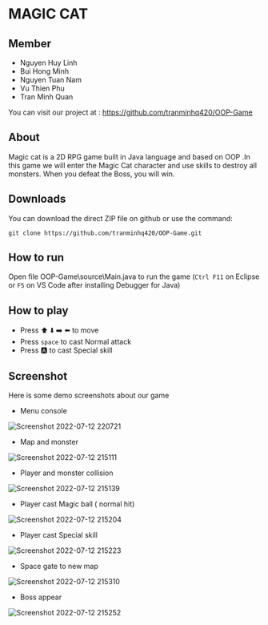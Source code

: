 # MAGIC CAT

## Member

- Nguyen Huy Linh 
- Bui Hong Minh
- Nguyen Tuan Nam
- Vu Thien Phu
- Tran Minh Quan

You can visit our project at : https://github.com/tranminhq420/OOP-Game

## About
Magic cat is a 2D RPG game built in Java language and based on OOP .In this game we will enter the Magic Cat character and use skills to destroy all monsters. When you defeat the Boss, you will win.

## Downloads
You can download the direct ZIP file on github or use the command:
```
git clone https://github.com/tranminhq420/OOP-Game.git
```
## How to run
Open file OOP-Game\source\Main.java to run the game (```Ctrl F11``` on Eclipse or ```F5``` on VS Code after installing Debugger for Java)

## How to play
- Press :arrow_up: :arrow_down: :arrow_right: :arrow_left: to move
- Press ```space``` to cast Normal attack
- Press :a: to cast Special skill

## Screenshot
Here is some demo screenshots about our game
- Menu console

![Screenshot 2022-07-12 220721](https://user-images.githubusercontent.com/91653611/178523356-d85c2bb0-3be5-4964-888f-9cb5bbc9f447.png)

- Map and monster

![Screenshot 2022-07-12 215111](https://user-images.githubusercontent.com/91653611/178522196-b378e3eb-9557-4156-a875-92ea44b1a107.png)

- Player and monster collision

![Screenshot 2022-07-12 215139](https://user-images.githubusercontent.com/91653611/178522309-4b901593-8cbe-47a3-93f6-1cdf8d06ef46.png)

- Player cast Magic ball ( normal hit)

![Screenshot 2022-07-12 215204](https://user-images.githubusercontent.com/91653611/178522396-a24a43c9-482e-4614-8a1c-6ab48ee9936d.png)

- Player cast Special skill 

![Screenshot 2022-07-12 215223](https://user-images.githubusercontent.com/91653611/178522443-ef6e90a5-5b37-4332-9908-326108f7e8ec.png)

- Space gate to new map

![Screenshot 2022-07-12 215310](https://user-images.githubusercontent.com/91653611/178522577-0630c516-3b01-476d-bafc-58a9c730ac8c.png)

- Boss appear

![Screenshot 2022-07-12 215252](https://user-images.githubusercontent.com/91653611/178522522-ee65dab9-3df5-4441-b787-5749ebea62ce.png)

